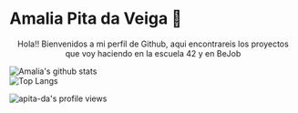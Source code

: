 # Amalia Pita da Veiga 🚀
<p align="center">
  Hola!! Bienvenidos a mi perfil de Github, aqui encontrareis los proyectos que voy haciendo en la escuela 42 y en BeJob

![Amalia's github stats](https://github-readme-stats.vercel.app/api?username=apita-da&show_icons=true&count_private=true&hide=contribs&theme=tokyonight)  
![Top Langs](https://github-readme-stats.vercel.app/api/top-langs/?username=apita-da&layout=compact&theme=tokyonight&count_private=true)
  
 ![apita-da's profile views](https://komarev.com/ghpvc/?username=apita-da&color=a960ff&style=flat)

</p>

 
